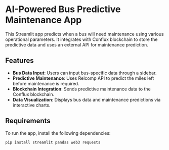 # AI-Powered Bus Predictive Maintenance App

This Streamlit app predicts when a bus will need maintenance using various operational parameters. It integrates with Conflux blockchain to store the predictive data and uses an external API for maintenance prediction. 

## Features

- **Bus Data Input**: Users can input bus-specific data through a sidebar.
- **Predictive Maintenance**: Uses Relcomp API to predict the miles left before maintenance is required.
- **Blockchain Integration**: Sends predictive maintenance data to the Conflux blockchain.
- **Data Visualization**: Displays bus data and maintenance predictions via interactive charts.

## Requirements

To run the app, install the following dependencies:

```bash
pip install streamlit pandas web3 requests







